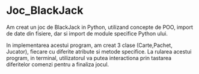 # Joc_BlackJack

Am creat un joc de BlackJack in Python, utilizand concepte de POO, import de date din fisiere, dar si import de module specifice Python ului.

In implementarea acestui program, am creat 3 clase (Carte,Pachet, Jucator), fiecare cu diferite atribute si metode specifice. La rularea acestui program, in terminal, utilizatorul va putea interactiona prin tastarea diferitelor comenzi pentru a finaliza jocul.
